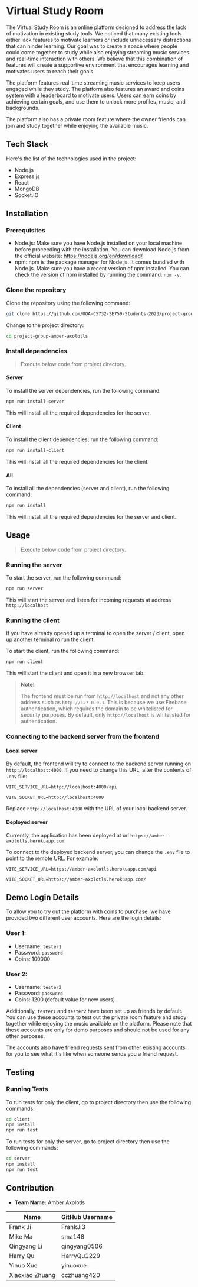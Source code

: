# Virtual Study Room

The Virtual Study Room is an online platform designed to address the lack of motivation in existing study tools. We noticed that many existing tools either lack features to motivate learners or include unnecessary distractions that can hinder learning. Our goal was to create a space where people could come together to study while also enjoying streaming music services and real-time interaction with others. We believe that this combination of features will create a supportive environment that encourages learning and motivates users to reach their goals

The platform features real-time streaming music services to keep users engaged while they study. The platform also features an award and coins system with a leaderboard to motivate users. Users can earn coins by achieving certain goals, and use them to unlock more profiles, music, and backgrounds.

The platform also has a private room feature where the owner friends can join and study together while enjoying the available music.

## Tech Stack

Here's the list of the technologies used in the project:

- Node.js
- Express.js
- React
- MongoDB
- Socket.IO

## Installation

### Prerequisites

- Node.js: Make sure you have Node.js installed on your local machine before proceeding with the installation. You can download Node.js from the official website: https://nodejs.org/en/download/
- npm: npm is the package manager for Node.js. It comes bundled with Node.js. Make sure you have a recent version of npm installed. You can check the version of npm installed by running the command: `npm -v`.

### Clone the repository

Clone the repository using the following command:

```bash
git clone https://github.com/UOA-CS732-SE750-Students-2023/project-group-amber-axolotls.git
```

Change to the project directory:

```bash
cd project-group-amber-axolotls
```

### Install dependencies

> Execute below code from project directory.

#### Server

To install the server dependencies, run the following command:

```bash
npm run install-server
```

This will install all the required dependencies for the server.

#### Client

To install the client dependencies, run the following command:

```bash
npm run install-client
```

This will install all the required dependencies for the client.

#### All

To install all the dependencies (server and client), run the following command:

```bash
npm run install
```

This will install all the required dependencies for the server and client.

## Usage

> Execute below code from project directory.

### Running the server

To start the server, run the following command:

```bash
npm run server
```

This will start the server and listen for incoming requests at address `http://localhost`

### Running the client

If you have already opened up a terminal to open the server / client, open up another terminal ro run the client.

To start the client, run the following command:

```bash
npm run client
```

This will start the client and open it in a new browser tab.



> **Note!**
>
> The frontend must be run from `http://localhost` and not any other address such as `http://127.0.0.1`. This is because we use Firebase authentication, which requires the domain to be whitelisted for security purposes. By default, only `http://localhost` is whitelisted for authentication.

### Connecting to the backend server from the frontend

#### Local server

By default, the frontend will try to connect to the backend server running on `http://localhost:4000`. If you need to change this URL, alter the contents of `.env` file:

```properties
VITE_SERVICE_URL=http://localhost:4000/api

VITE_SOCKET_URL=http://localhost:4000
```

Replace `http://localhost:4000` with the URL of your local backend server.

#### Deployed server

Currently, the application has been deployed at url `https://amber-axolotls.herokuapp.com`

To connect to the deployed backend server, you can change the `.env` file to point to the remote URL. For example:

```properties
VITE_SERVICE_URL=https://amber-axolotls.herokuapp.com/api

VITE_SOCKET_URL=https://amber-axolotls.herokuapp.com/
```

## Demo Login Details

To allow you to try out the platform with coins to purchase, we have provided two different user accounts. Here are the login details:

### User 1:

- Username: `tester1`
- Password: `password`
- Coins: 100000

### User 2:

- Username: `tester2`
- Password: `password`
- Coins: 1200 (default value for new users)



Additionally, `tester1` and `tester2` have been set up as friends by default. You can use these accounts to test out the private room feature and study together while enjoying the music available on the platform. Please note that these accounts are only for demo purposes and should not be used for any other purposes.



The accounts also have friend requests sent from other existing accounts for you to see what it's like when someone sends you a friend request.

## Testing

### Running Tests

To run tests for only the client, go to project directory then use the following commands:

```bash
cd client
npm install
npm run test
```

To run tests for only the server, go to project directory then use the following commands:

```bash
cd server
npm install
npm run test
```

## Contribution

- **Team Name:** Amber Axolotls

| Name            | GitHub Username |
| --------------- | --------------- |
| Frank Ji        | FrankJi3        |
| Mike Ma         | sma148          |
| Qingyang Li     | qingyang0506    |
| Harry Qu        | HarryQu1229     |
| Yinuo Xue       | yinuoxue        |
| Xiaoxiao Zhuang | cczhuang420     |

